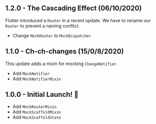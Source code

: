 ## 1.2.0 - The Cascading Effect (06/10/2020)

Flutter introduced a `Router` in a recent update. We have to rename _our_ `Router` to
prevent a naming conflict.

- Change `MockRouter` to `MockDispatcher`

## 1.1.0 - Ch-ch-changes (15/0/8/2020)
This update adds a mixin for mocking `ChangeNotifier`.

- Add `MockNotifier`
- Add `MockNotifierMixin`

## 1.0.0 - Initial Launch! 🚀

- Add `MockRouterMixin`
- Add `MockScaffoldMixin`
- Add `MockScaffoldState`